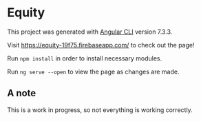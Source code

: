 # Equity

This project was generated with [Angular CLI](https://github.com/angular/angular-cli) version 7.3.3.

Visit https://equity-19f75.firebaseapp.com/ to check out the page!

Run `npm install` in order to install necessary modules.

Run `ng serve --open` to view the page as changes are made.

## A note

This is a work in progress, so not everything is working correctly.
